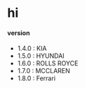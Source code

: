 # hi
#### version
- 1.4.0 : KIA
- 1.5.0 : HYUNDAI
- 1.6.0 : ROLLS ROYCE
- 1.7.0 : MCCLAREN
- 1.8.0 : Ferrari

